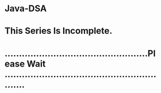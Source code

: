 # Java-DSA  

# This Series Is Incomplete. 

# ..................................................Please Wait ............................................................
